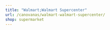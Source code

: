 ```yaml
---
title: "Walmart;Walmart Supercenter"
url: /canovanas/walmart-walmart-supercenter/
shop: supermarket
---
```

